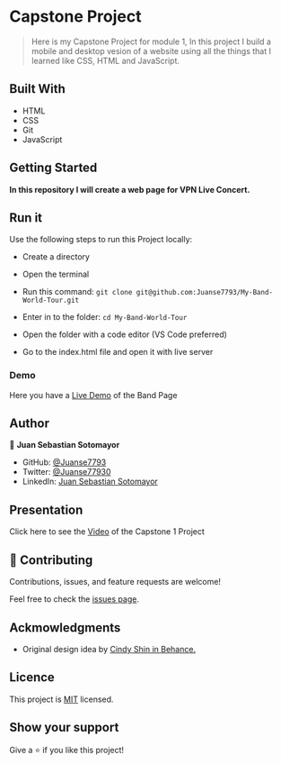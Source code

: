 # Capstone Project

> Here is my Capstone Project for module 1, In this project I build a mobile and desktop vesion of a website using all the things that I learned like CSS, HTML and JavaScript.


## Built With

- HTML
- CSS
- Git
- JavaScript

## Getting Started

**In this repository I will create a web page for VPN Live Concert.**


## Run it

Use the following steps to run this Project locally:

- Create a directory

- Open the terminal

- Run this command:
`git clone git@github.com:Juanse7793/My-Band-World-Tour.git`

- Enter in to the folder:
`cd My-Band-World-Tour`

- Open the folder with a code editor (VS Code preferred)

- Go to the index.html file and open it with live server



### Demo

Here you have a [Live Demo](https://juanse7793.github.io/My-Band-World-Tour/) of the Band Page


## Author

👤 **Juan Sebastian Sotomayor**

- GitHub: [@Juanse7793](https://github.com/Juanse7793)
- Twitter: [@Juanse77930](https://twitter.com/Juanse77930)
- LinkedIn: [Juan Sebastian Sotomayor](https://linkedin.com/in/juan-sebastian-sotomayor-2bb395198)


## Presentation

Click here to see the [Video](https://drive.google.com/file/d/1GA1WXJZ74ASAINnAwXY6NZNI1nt9xAR0/view?usp=sharing) of the Capstone 1 Project

## 🤝 Contributing

Contributions, issues, and feature requests are welcome!

Feel free to check the [issues page](https://github.com/Juanse7793/Capstone-Module-1/issues).

## Ackmowledgments

- Original design idea by [Cindy Shin in Behance.](https://www.behance.net/adagio07)

## Licence

This project is [MIT](./MIT.md) licensed.

## Show your support

Give a ⭐️ if you like this project!
